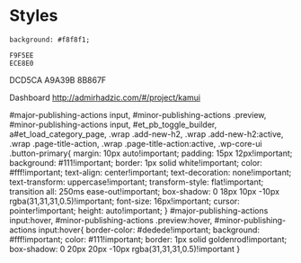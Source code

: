 Styles
====

    background: #f8f8f1;

    F9F5EE
    ECE8E0
DCD5CA
A9A39B
    8B867F


Dashboard
http://admirhadzic.com/#/project/kamui

#major-publishing-actions input, #minor-publishing-actions .preview, #minor-publishing-actions input, #et_pb_toggle_builder, a#et_load_category_page, .wrap .add-new-h2, .wrap .add-new-h2:active, .wrap .page-title-action, .wrap .page-title-action:active, .wp-core-ui .button-primary{
  margin: 10px auto!important;
  padding: 15px 12px!important;
  background: #111!important;
  border: 1px solid white!important;
  color: #fff!important;
  text-align: center!important;
  text-decoration: none!important;
  text-transform: uppercase!important;
  transform-style: flat!important;
  transition all: 250ms ease-out!important;
  box-shadow: 0 18px 10px -10px rgba(31,31,31,0.5)!important;
  font-size: 16px!important;
  cursor: pointer!important;
  height: auto!important;
  }
#major-publishing-actions input:hover, #minor-publishing-actions .preview:hover, #minor-publishing-actions input:hover{
  border-color: #dedede!important;
  background: #fff!important;
  color: #111!important;
  border: 1px solid goldenrod!important;
  box-shadow: 0 20px 20px -10px rgba(31,31,31,0.5)!important
}